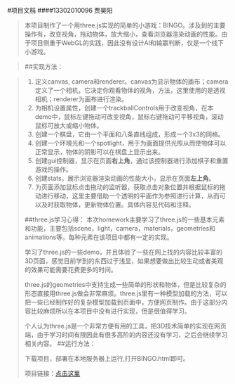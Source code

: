 #项目文档
####13302010096 贾昊阳
>本项目制作了一个用three.js实现的简单的小游戏：BINGO。涉及到的主要操作有，改变视角，拖动物体，放大缩小，查看浏览器渲染动画的性能。由于项目侧重于WebGL的实践，因此没有设计AI和输赢判断，仅是一个线下小游戏。

>##实现方法：

>1. 定义canvas, camera和renderer。canvas为显示物体的画布；camera定义了一个相机，它决定你观看物体的视角，方法，这里使用的是透视相机；renderer为画布进行渲染。
>2. 为相机设置属性，创建一个trackballControls用于改变视角，在本demo中，鼠标左键拖动可改变视角，鼠标右键拖动可平移视角，滚动鼠标可放大或缩小物体。
>3. 创建一个棋盘，它由一个平面和八条直线组成，形成一个3x3的网格。
>4. 创建一个环境光和一个spotlight，用于为画面提供光照从而使物体可以正常显示，物体的阴影可以在棋盘上显示出来。
>5. 创建gui控制器，显示在页面**右上角**，通过该控制器进行添加棋子和重置游戏的操作。
>6. 创建stats，展示浏览器渲染动画的性能大小，显示在页面**左上角**。
>7. 为页面添加鼠标点击拖动的监听器，获取点击对象位置并根据鼠标的拖动进行移动，这里主要借助一个透明的平面作为参照进行计算，从而可以及时获取物体，更新物体位置。具体内容见代码和注释。
>
>##three.js学习心得：
>本次homework主要学习了three.js的一些基本元素和功能，主要包括scene，light，camera，materials，geometries和animations等。每种元素在该项目中都有一定的实现。
>
>学习了three.js的一些demo，并且体验了一些在网上找的内容比较丰富的3D页面，感觉目前学到的东西过于浅显，如果想要做出比较生动或者美观的效果可能需要花费更多的时间。
>
>three.js的geometries中支持生成一些简单的形状和物体，但是比较复杂的形态直接用three.js做会非常麻烦。three.js里有一种模型加载的方法，可以把一些已经制作好的复杂模型加载到页面中，方便网页制作。由于这部分内容比较麻烦所以在本项目中没有进行实现，但是很值得学习。
>
>个人认为three.js是一个非常方便有用的工具，把3D技术简单的实现在网页端，由于学习时间有限因此有很多高阶的内容还没有学习，之后会继续学习相关内容。
>##运行方法：
>
>下载项目，部署在本地服务器上运行,打开BINGO.html即可。
>
>项目链接：[点击这里](https://github.com/Sunny-Sama/adWebHW2)
